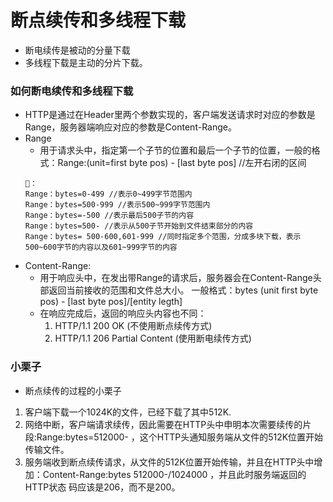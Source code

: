 # 断点续传和多线程下载
- 断电续传是被动的分量下载
- 多线程下载是主动的分片下载。
### 如何断电续传和多线程下载
- HTTP是通过在Header里两个参数实现的，客户端发送请求时对应的参数是Range，服务器端响应对应的参数是Content-Range。
- Range
   + 用于请求头中，指定第一个子节的位置和最后一个子节的位置，一般的格式：Range:(unit=first byte pos) - [last byte pos] //左开右闭的区间
   ```
   🌰：
   Range：bytes=0-499 //表示0~499字节范围内
   Range：bytes=500-999 //表示500~999字节范围内
   Range：bytes=-500 //表示最后500子节的内容
   Range：bytes=500- //表示从500子节开始到文件结束部分的内容
   Range：bytes= 500-600,601-999 //同时指定多个范围，分成多块下载，表示500~600字节的内容以及601~999字节的内容
   ```
- Content-Range:
   + 用于响应头中，在发出带Range的请求后，服务器会在Content-Range头部返回当前接收的范围和文件总大小。
   一般格式：bytes (unit first byte pos) - [last byte pos]/[entity legth]
   + 在响应完成后，返回的响应头内容也不同：
      1. HTTP/1.1 200 OK (不使用断点续传方式)
      2. HTTP/1.1 206 Partial Content (使用断电续传方式)
      
### 小栗子
- 断点续传的过程的小栗子
1. 客户端下载一个1024K的文件，已经下载了其中512K.
2. 网络中断，客户端请求续传，因此需要在HTTP头中申明本次需要续传的片段:Range:bytes=512000- ，这个HTTP头通知服务端从文件的512K位置开始传输文件。
3. 服务端收到断点续传请求，从文件的512K位置开始传输，并且在HTTP头中增加：Content-Range:bytes 512000-/1024000 ，并且此时服务端返回的HTTP状态
码应该是206，而不是200。

